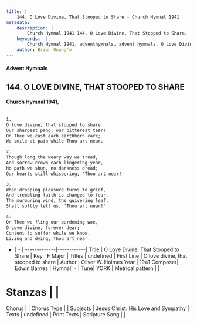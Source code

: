 ```yaml
---
title: |
    144. O Love Divine, That Stooped to Share - Church Hymnal 1941
metadata:
    description: |
        Church Hymnal 1941 144. O Love Divine, That Stooped to Share.  O love divine, that stooped to share  Our sharpest pang, our bitterest tear!  On Thee we cast each earthborn care;  We smile at pain while Thou art near.  
    keywords:  |
        Church Hymnal 1941, adventhymnals, advent hymnals, O Love Divine, That Stooped to Share, O love divine, that stooped to share. 
    author: Brian Onang'o
---
```


#### Advent Hymnals
## 144. O LOVE DIVINE, THAT STOOPED TO SHARE
####  Church Hymnal 1941,

```txt

1.
O love divine, that stooped to share 
Our sharpest pang, our bitterest tear! 
On Thee we cast each earthborn care; 
We smile at pain while Thou art near. 

2.
Though long the weary way we tread, 
And sorrow crown each lingering year, 
No path we shun, no darkness dread; 
Our hearts still whispering, 'Thou art near!' 

3.
When drooping pleasure turns to grief, 
And trembling faith is changed to fear, 
The murmuring wind, the quivering leaf, 
Shall softly tell us, 'Thou art near!' 

4.
On Thee we fling our burdening woe, 
O Love divine, forever dear; 
Content to suffer while we know, 
Living and dying, Thou art near!


```

- |   -  |
-------------|------------|
Title | O Love Divine, That Stooped to Share |
Key | F Major |
Titles | undefined |
First Line | O love divine, that stooped to share |
Author | Oliver W. Holmes
Year | 1941
Composer| Edwin Barnes |
Hymnal|  - |
Tune| YORK |
Metrical pattern | |
# Stanzas |  |
Chorus |  |
Chorus Type |  |
Subjects | Jesus Christ: His Love and Sympathy |
Texts | undefined |
Print Texts | 
Scripture Song |  |
    
